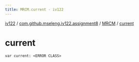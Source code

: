 ```yaml
---
title: MRCM.current - iv122
---
```


[iv122](../../index.md) / [com.github.mseleng.iv122.assignment8](../index.md) / [MRCM](index.md) / [current](.)

# current

`var current: <ERROR CLASS>`